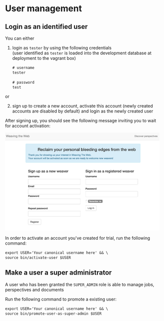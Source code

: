 # User management

## Login as an identified user
 
You can either

 1. login as `tester` by using the following credentials  
 (user identified as `tester` is loaded into the development database at deployment to the vagrant box)

        # username
        tester

        # password
        test
        
 or

 2. sign up to create a new account, activate this account (newly created accounts are disabled by default)
 and login as the newly created user

After signing up, you should see the following message inviting you to wait for account activation:

[![After signing up, activate your account](img/post-sign-up.png)](http://10.9.8.2)

In order to activate an account you've created for trial, run the following command:

```
export USER='Your canonical username here' && \
source bin/activate-user $USER
```

## Make a user a super administrator 

A user who has been granted the `SUPER_ADMIN` role is able to manage jobs, perspectives and documents

Run the following command to promote a existing user:

```
export USER='Your canonical username here' && \
source bin/promote-user-as-super-admin $USER
```
